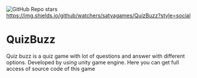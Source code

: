 ![GitHub Repo stars](https://img.shields.io/github/stars/satyagames/QuizBuzz?style=social)https://img.shields.io/github/watchers/satyagames/QuizBuzz?style=social



# QuizBuzz
Quiz buzz is a quiz game with lot of questions and answer with different options. Developed by using unity game engine. Here you can get full access of source code of this game
